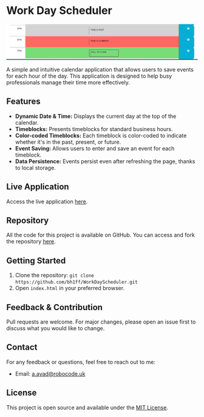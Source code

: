 # Work Day Scheduler

![App Image](./assets/LIVEAPPIMAGE.png)

A simple and intuitive calendar application that allows users to save events for each hour of the day. This application is designed to help busy professionals manage their time more effectively.

## Features

- **Dynamic Date & Time:** Displays the current day at the top of the calendar.
- **Timeblocks:** Presents timeblocks for standard business hours.
- **Color-coded Timeblocks:** Each timeblock is color-coded to indicate whether it's in the past, present, or future.
- **Event Saving:** Allows users to enter and save an event for each timeblock.
- **Data Persistence:** Events persist even after refreshing the page, thanks to local storage.

## Live Application

Access the live application [here](https://bh1ff.github.io/WorkDayScheduler/).

## Repository

All the code for this project is available on GitHub. You can access and fork the repository [here](https://github.com/bh1ff/WorkDayScheduler).

## Getting Started

1. Clone the repository: `git clone https://github.com/bh1ff/WorkDayScheduler.git`
2. Open `index.html` in your preferred browser.

## Feedback & Contribution

Pull requests are welcome. For major changes, please open an issue first to discuss what you would like to change.

## Contact

For any feedback or questions, feel free to reach out to me:
- Email: [a.ayad@robocode.uk](mailto:a.ayad@robocode.uk)

## License

This project is open source and available under the [MIT License](LICENSE).
